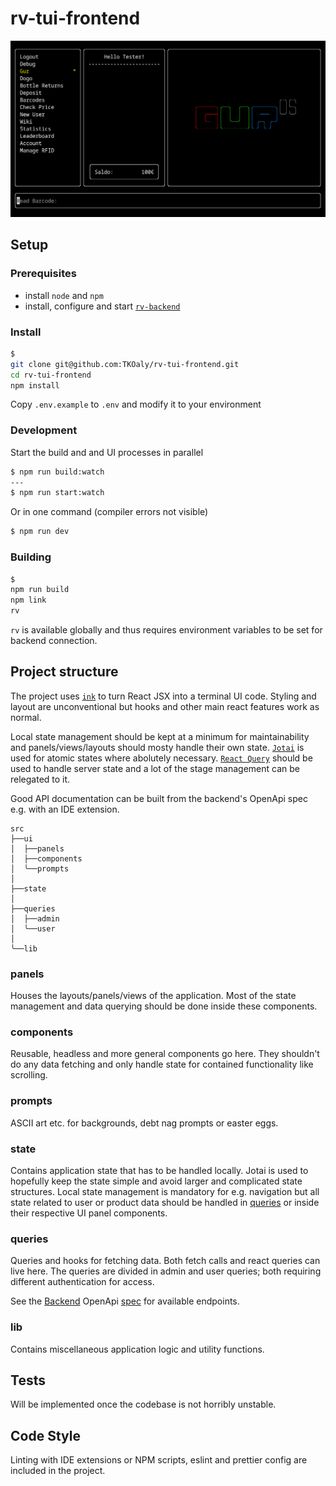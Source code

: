 # rv-tui-frontend

![rv](./rv.png)

## Setup

### Prerequisites

- install `node` and `npm`
- install, configure and start [`rv-backend`](https://github.com/TKOaly/rv-backend)

### Install

```bash
$
git clone git@github.com:TKOaly/rv-tui-frontend.git
cd rv-tui-frontend
npm install
```

Copy `.env.example` to `.env` and modify it to your environment

### Development

Start the build and and UI processes in parallel

```bash
$ npm run build:watch
---
$ npm run start:watch
```

Or in one command (compiler errors not visible)

```bash
$ npm run dev
```

### Building

```bash
$
npm run build
npm link
rv
```

`rv` is available globally and thus requires environment variables to be set for backend connection.

## Project structure

The project uses [`ink`](https://github.com/vadimdemedes/ink) to turn React JSX into a terminal UI code.
Styling and layout are unconventional but hooks and other main react features work as normal.

Local state management should be kept at a minimum for maintainability and panels/views/layouts should mosty handle their own state.
[`Jotai`](https://jotai.org/docs/core/use-atom) is used for atomic states where abolutely necessary. [`React Query`](https://tanstack.com/query/latest/docs/framework/react/overview#enough-talk-show-me-some-code-already) should be used to handle server state and a lot of the stage management can be relegated to it.

Good API documentation can be built from the backend's OpenApi spec e.g. with an IDE extension.

```
src
├──ui
│  ├──panels
│  ├──components
│  ╰──prompts
│
├──state
│
├──queries
│  ├──admin
│  ╰──user
│
╰──lib
```

### panels

Houses the layouts/panels/views of the application. Most of the state management and data querying should be done inside these components.

### components

Reusable, headless and more general components go here. They shouldn't do any data fetching and only handle state for contained functionality like scrolling.

### prompts

ASCII art etc. for backgrounds, debt nag prompts or easter eggs.

### state

Contains application state that has to be handled locally. Jotai is used to hopefully keep the state simple and avoid larger and complicated state structures. Local state management is mandatory for e.g. navigation but all state related to user or product data should be handled in [queries](#queries) or inside their respective UI panel components.

### queries

Queries and hooks for fetching data. Both fetch calls and react queries can live here.
The queries are divided in admin and user queries; both requiring different authentication for access.

See the [Backend](https://github.com/TKOaly/rv-backend) OpenApi [spec](https://github.com/TKOaly/rv-backend/blob/develop/openapi.yaml) for available endpoints.

### lib

Contains miscellaneous application logic and utility functions.

## Tests

Will be implemented once the codebase is not horribly unstable.

## Code Style

Linting with IDE extensions or NPM scripts, eslint and prettier config are included in the project.
